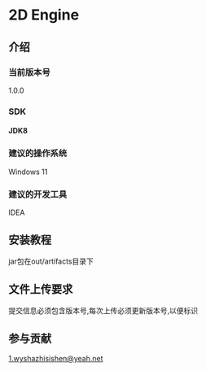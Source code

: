 # 2D Engine

## 介绍

### 当前版本号

1.0.0

### SDK

#### JDK8

### 建议的操作系统

Windows 11

### 建议的开发工具

IDEA

## 安装教程

jar包在out/artifacts目录下

## 文件上传要求

提交信息必须包含版本号,每次上传必须更新版本号,以便标识

## 参与贡献

1.wyshazhisishen@yeah.net
